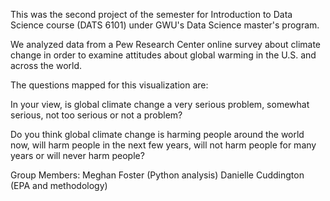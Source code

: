 This was the second project of the semester for Introduction to Data Science course (DATS 6101) under GWU's Data Science master's program.

We analyzed data from a Pew Research Center online survey about climate change in order to examine attitudes about global warming in the U.S. and across the world.

The questions mapped for this visualization are:

In your view, is global climate change a very serious problem, somewhat serious, not too serious or not a problem?

Do you think global climate change is harming people around the world now, will harm people in the next few years, will not harm people for many years or will never harm people?


Group Members: Meghan Foster (Python analysis) Danielle Cuddington (EPA and methodology)
